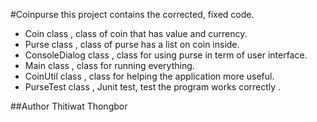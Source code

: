 #Coinpurse
this project contains the corrected, fixed code.
 - Coin class , class of coin that has value and currency.
 - Purse class , class of purse has a list on coin inside.
 - ConsoleDialog class , class for using purse in term of user interface.
 - Main class , class for running everything.
 - CoinUtil class , class for helping the application more useful.
 - PurseTest class , Junit test, test the program works correctly .

##Author Thitiwat Thongbor
